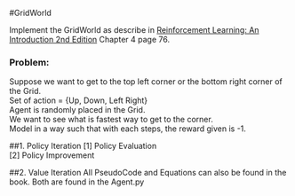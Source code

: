 #GridWorld

Implement the GridWorld as describe in [Reinforcement Learning: An Introduction 2nd Edition](https://www.amazon.co.jp/exec/obidos/ASIN/0262039249/hatena-blog-22/)
Chapter 4 page 76.<br>
### Problem: <br>
Suppose we want to get to the top left corner or the bottom right corner of the Grid. <br> 
Set of action = {Up, Down, Left Right}<br>
Agent is randomly placed in the Grid.<br>
We want to see what is fastest way to get to the corner.<br>
Model in a way such that with each steps, the reward given is -1.

##1. Policy Iteration
[1] Policy Evaluation<br>
[2] Policy Improvement

##2. Value Iteration
All PseudoCode and Equations can also be found in the book.
Both are found in the Agent.py 
